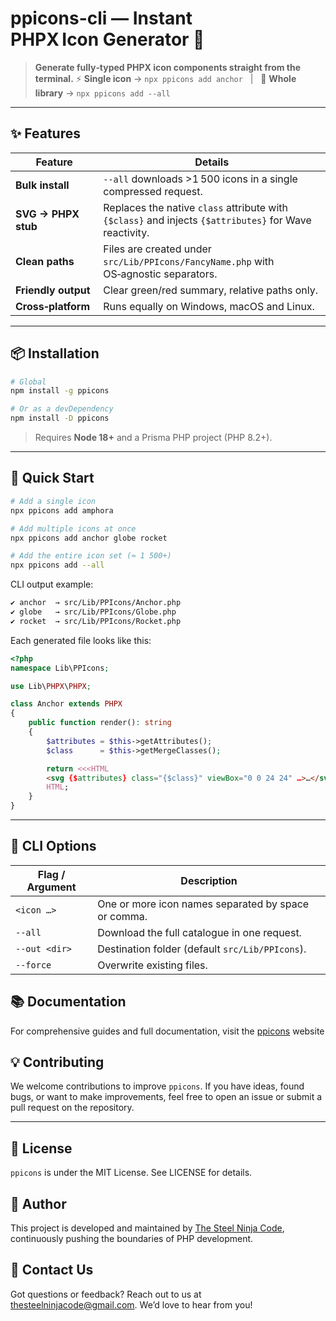 # **ppicons-cli** — Instant PHPX Icon Generator 🚀

> **Generate fully‑typed PHPX icon components straight from the terminal.**
> ⚡ **Single icon** → `npx ppicons add anchor`   |   🌌 **Whole library** → `npx ppicons add --all`

---

## ✨ Features

| Feature             | Details                                                                                                |
| ------------------- | ------------------------------------------------------------------------------------------------------ |
| **Bulk install**    | `--all` downloads >1 500 icons in a single compressed request.                                         |
| **SVG → PHPX stub** | Replaces the native `class` attribute with `{$class}` and injects `{$attributes}` for Wave reactivity. |
| **Clean paths**     | Files are created under `src/Lib/PPIcons/FancyName.php` with OS‑agnostic separators.                   |
| **Friendly output** | Clear green/red summary, relative paths only.                                                          |
| **Cross‑platform**  | Runs equally on Windows, macOS and Linux.                                                              |

---

## 📦 Installation

```bash
# Global
npm install -g ppicons

# Or as a devDependency
npm install -D ppicons
```

> Requires **Node 18+** and a Prisma PHP project (PHP 8.2+).

---

## 🚀 Quick Start

```bash
# Add a single icon
npx ppicons add amphora

# Add multiple icons at once
npx ppicons add anchor globe rocket

# Add the entire icon set (≈ 1 500+)
npx ppicons add --all
```

CLI output example:

```bash
✔ anchor  → src/Lib/PPIcons/Anchor.php
✔ globe   → src/Lib/PPIcons/Globe.php
✔ rocket  → src/Lib/PPIcons/Rocket.php
```

Each generated file looks like this:

```php
<?php
namespace Lib\PPIcons;

use Lib\PHPX\PHPX;

class Anchor extends PHPX
{
    public function render(): string
    {
        $attributes = $this->getAttributes();
        $class      = $this->getMergeClasses();

        return <<<HTML
        <svg {$attributes} class="{$class}" viewBox="0 0 24 24" …>…</svg>
        HTML;
    }
}
```

---

## 🔧 CLI Options

| Flag / Argument | Description                                         |
| --------------- | --------------------------------------------------- |
| `<icon …>`      | One or more icon names separated by space or comma. |
| `--all`         | Download the full catalogue in one request.         |
| `--out <dir>`   | Destination folder (default `src/Lib/PPIcons`).     |
| `--force`       | Overwrite existing files.                           |

## 📚 Documentation

For comprehensive guides and full documentation, visit the [ppicons](https://ppicons.tsnc.tech/) website

## 💡 Contributing

We welcome contributions to improve `ppicons`. If you have ideas, found bugs, or want to make improvements, feel free to open an issue or submit a pull request on the repository.

---

## 📄 License

`ppicons` is under the MIT License. See LICENSE for details.

## 👤 Author

This project is developed and maintained by [The Steel Ninja Code](https://thesteelninjacode.com/), continuously pushing the boundaries of PHP development.

## 📧 Contact Us

Got questions or feedback? Reach out to us at [thesteelninjacode@gmail.com](mailto:thesteelninjacode@gmail.com). We’d love to hear from you!
